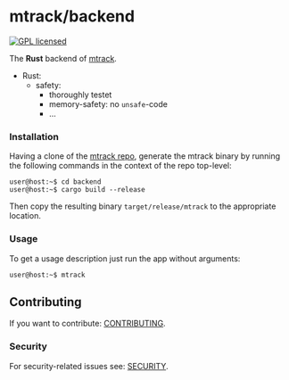 # mtrack/backend

[![GPL licensed][license-badge]][license-url]

[license-badge]: https://img.shields.io/badge/license-GPL-blue.svg
[license-url]: ./Cargo.toml

The **Rust** backend of [mtrack](https://github.com/shtsoft/mtrack).

- Rust:
  * safety:
    + thoroughly testet
    + memory-safety: no `unsafe`-code
    + ...

### Installation

Having a clone of the [mtrack repo](https://github.com/shtsoft/mtrack), generate the mtrack binary by running the following commands in the context of the repo top-level:

```console
user@host:~$ cd backend
user@host:~$ cargo build --release
```

Then copy the resulting binary `target/release/mtrack` to the appropriate location.

### Usage

To get a usage description just run the app without arguments:

```console
user@host:~$ mtrack
```

## Contributing

If you want to contribute: [CONTRIBUTING](CONTRIBUTING.md).

### Security

For security-related issues see: [SECURITY](../SECURITY.md).
